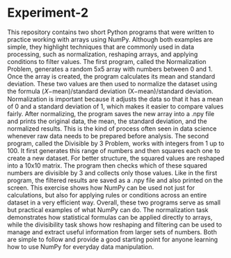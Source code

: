 # Experiment-2
This repository contains two short Python programs that were written to practice working with arrays using NumPy. Although both examples are simple, they highlight techniques that are commonly used in data processing, such as normalization, reshaping arrays, and applying conditions to filter values. 
The first program, called the Normalization Problem, generates a random 5x5 array with numbers between 0 and 1. Once the array is created, the program calculates its mean and standard deviation. These two values are then used to normalize the dataset using the formula (𝑋−mean)/standard deviation (X−mean)/standard deviation. Normalization is important because it adjusts the data so that it has a mean of 0 and a standard deviation of 1, which makes it easier to compare values fairly. After normalizing, the program saves the new array into a .npy file and prints the original data, the mean, the standard deviation, and the normalized results. This is the kind of process often seen in data science whenever raw data needs to be prepared before analysis. 
The second program, called the Divisible by 3 Problem, works with integers from 1 up to 100. It first generates this range of numbers and then squares each one to create a new dataset. For better structure, the squared values are reshaped into a 10x10 matrix. The program then checks which of these squared numbers are divisible by 3 and collects only those values. Like in the first program, the filtered results are saved as a .npy file and also printed on the screen. This exercise shows how NumPy can be used not just for calculations, but also for applying rules or conditions across an entire dataset in a very efficient way. 
Overall, these two programs serve as small but practical examples of what NumPy can do. The normalization task demonstrates how statistical formulas can be applied directly to arrays, while the divisibility task shows how reshaping and filtering can be used to manage and extract useful information from larger sets of numbers. Both are simple to follow and provide a good starting point for anyone learning how to use NumPy for everyday data manipulation.
